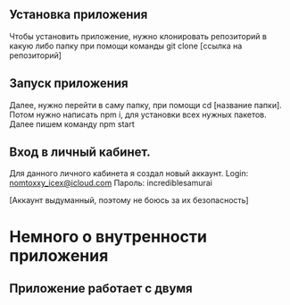 ## Установка приложения
Чтобы установить приложение, нужно клонировать репозиторий в какую либо папку при помощи команды git clone [ссылка на репозиторий] 
## Запуск приложения
Далее, нужно перейти в саму папку, при помощи cd [название папки]. Потом нужно написать npm i, для установки всех нужных пакетов. Далее пишем команду npm start
## Вход в личный кабинет. 
Для данного личного кабинета я создал новый аккаунт. 
Login: nomtoxxy_icex@icloud.com
Пароль: incrediblesamurai

[Аккаунт выдуманный, поэтому не боюсь за их безопасность]

# Немного о внутренности приложения
## Приложение работает с двумя 
